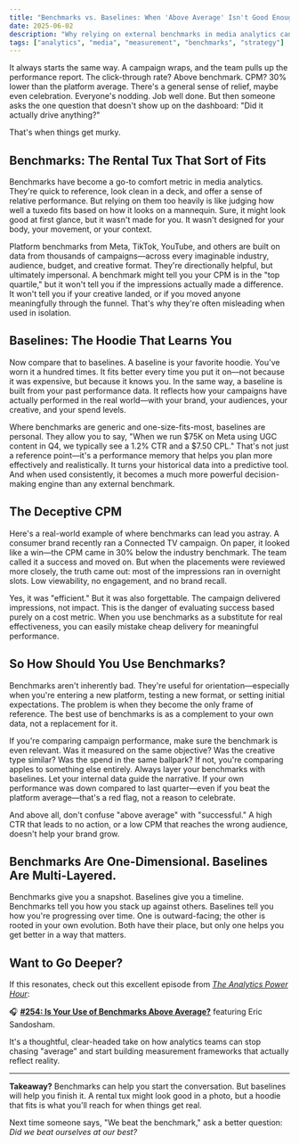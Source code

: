 ```yaml
---
title: "Benchmarks vs. Baselines: When 'Above Average' Isn't Good Enough"
date: 2025-06-02
description: "Why relying on external benchmarks in media analytics can be misleading, and how building your own baselines leads to smarter, more context-aware decision making."
tags: ["analytics", "media", "measurement", "benchmarks", "strategy"]
---
```


It always starts the same way. A campaign wraps, and the team pulls up the performance report. The click-through rate? Above benchmark. CPM? 30% lower than the platform average. There's a general sense of relief, maybe even celebration. Everyone's nodding. Job well done. But then someone asks the one question that doesn't show up on the dashboard: "Did it actually drive anything?"

That's when things get murky.

## Benchmarks: The Rental Tux That Sort of Fits

Benchmarks have become a go-to comfort metric in media analytics. They're quick to reference, look clean in a deck, and offer a sense of relative performance. But relying on them too heavily is like judging how well a tuxedo fits based on how it looks on a mannequin. Sure, it might look good at first glance, but it wasn't made for you. It wasn't designed for your body, your movement, or your context.

Platform benchmarks from Meta, TikTok, YouTube, and others are built on data from thousands of campaigns—across every imaginable industry, audience, budget, and creative format. They're directionally helpful, but ultimately impersonal. A benchmark might tell you your CPM is in the "top quartile," but it won't tell you if the impressions actually made a difference. It won't tell you if your creative landed, or if you moved anyone meaningfully through the funnel. That's why they're often misleading when used in isolation.

## Baselines: The Hoodie That Learns You

Now compare that to baselines. A baseline is your favorite hoodie. You've worn it a hundred times. It fits better every time you put it on—not because it was expensive, but because it knows you. In the same way, a baseline is built from your past performance data. It reflects how your campaigns have actually performed in the real world—with your brand, your audiences, your creative, and your spend levels.

Where benchmarks are generic and one-size-fits-most, baselines are personal. They allow you to say, "When we run $75K on Meta using UGC content in Q4, we typically see a 1.2% CTR and a $7.50 CPL." That's not just a reference point—it's a performance memory that helps you plan more effectively and realistically. It turns your historical data into a predictive tool. And when used consistently, it becomes a much more powerful decision-making engine than any external benchmark.

## The Deceptive CPM

Here's a real-world example of where benchmarks can lead you astray. A consumer brand recently ran a Connected TV campaign. On paper, it looked like a win—the CPM came in 30% below the industry benchmark. The team called it a success and moved on. But when the placements were reviewed more closely, the truth came out: most of the impressions ran in overnight slots. Low viewability, no engagement, and no brand recall.

Yes, it was "efficient." But it was also forgettable. The campaign delivered impressions, not impact. This is the danger of evaluating success based purely on a cost metric. When you use benchmarks as a substitute for real effectiveness, you can easily mistake cheap delivery for meaningful performance.

## So How Should You Use Benchmarks?

Benchmarks aren't inherently bad. They're useful for orientation—especially when you're entering a new platform, testing a new format, or setting initial expectations. The problem is when they become the only frame of reference. The best use of benchmarks is as a complement to your own data, not a replacement for it.

If you're comparing campaign performance, make sure the benchmark is even relevant. Was it measured on the same objective? Was the creative type similar? Was the spend in the same ballpark? If not, you're comparing apples to something else entirely. Always layer your benchmarks with baselines. Let your internal data guide the narrative. If your own performance was down compared to last quarter—even if you beat the platform average—that's a red flag, not a reason to celebrate.

And above all, don't confuse "above average" with "successful." A high CTR that leads to no action, or a low CPM that reaches the wrong audience, doesn't help your brand grow.

## Benchmarks Are One-Dimensional. Baselines Are Multi-Layered.

Benchmarks give you a snapshot. Baselines give you a timeline. Benchmarks tell you how you stack up against others. Baselines tell you how you're progressing over time. One is outward-facing; the other is rooted in your own evolution. Both have their place, but only one helps you get better in a way that matters.

## Want to Go Deeper?

If this resonates, check out this excellent episode from [*The Analytics Power Hour*](https://www.linkedin.com/company/analyticshour/):

🎧 [**#254: Is Your Use of Benchmarks Above Average?**](https://analyticshour.io/2024/09/17/254-is-your-use-of-benchmarks-above-average-with-eric-sandosham/) featuring Eric Sandosham.

It's a thoughtful, clear-headed take on how analytics teams can stop chasing "average" and start building measurement frameworks that actually reflect reality.

---

**Takeaway?** Benchmarks can help you start the conversation. But baselines will help you finish it. A rental tux might look good in a photo, but a hoodie that fits is what you'll reach for when things get real.

Next time someone says, "We beat the benchmark," ask a better question:  
*Did we beat ourselves at our best?* 